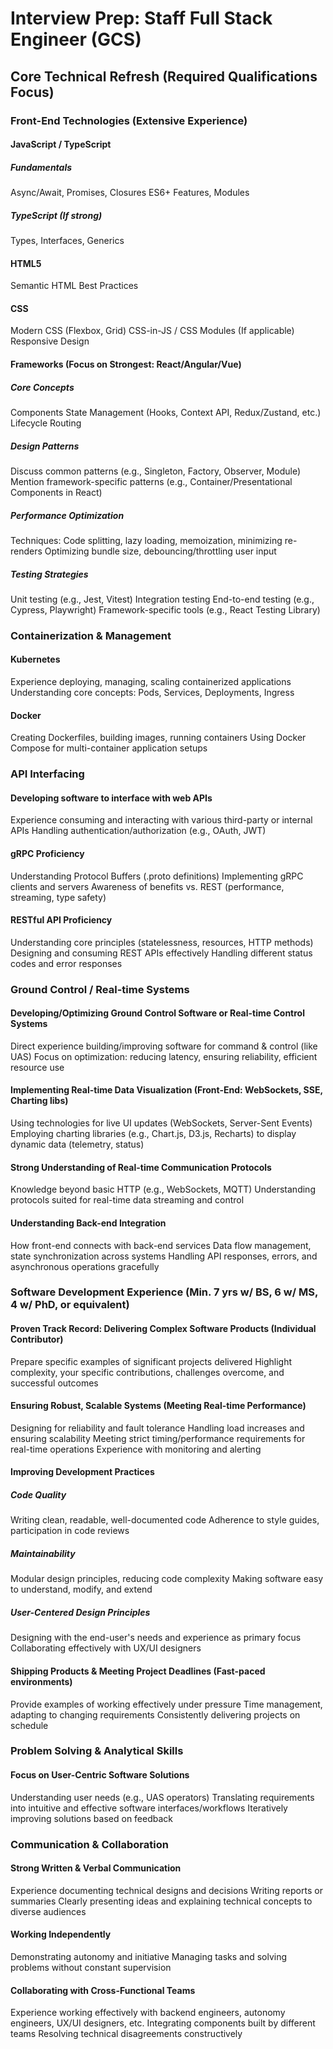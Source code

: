 # Interview Prep: Staff Full Stack Engineer (GCS)

## Core Technical Refresh (Required Qualifications Focus) #

### Front-End Technologies (Extensive Experience) #

#### JavaScript / TypeScript #

##### Fundamentals
Async/Await, Promises, Closures
ES6+ Features, Modules

##### TypeScript (If strong)
Types, Interfaces, Generics

#### HTML5 #
Semantic HTML Best Practices

#### CSS #
Modern CSS (Flexbox, Grid)
CSS-in-JS / CSS Modules (If applicable)
Responsive Design

#### Frameworks (Focus on Strongest: React/Angular/Vue) #

##### Core Concepts
Components
State Management (Hooks, Context API, Redux/Zustand, etc.)
Lifecycle
Routing

##### Design Patterns
Discuss common patterns (e.g., Singleton, Factory, Observer, Module)
Mention framework-specific patterns (e.g., Container/Presentational Components in React)

##### Performance Optimization
Techniques: Code splitting, lazy loading, memoization, minimizing re-renders
Optimizing bundle size, debouncing/throttling user input

##### Testing Strategies
Unit testing (e.g., Jest, Vitest)
Integration testing
End-to-end testing (e.g., Cypress, Playwright)
Framework-specific tools (e.g., React Testing Library)

### Containerization & Management #

#### Kubernetes
Experience deploying, managing, scaling containerized applications
Understanding core concepts: Pods, Services, Deployments, Ingress

#### Docker
Creating Dockerfiles, building images, running containers
Using Docker Compose for multi-container application setups

### API Interfacing #

#### Developing software to interface with web APIs
Experience consuming and interacting with various third-party or internal APIs
Handling authentication/authorization (e.g., OAuth, JWT)

#### gRPC Proficiency
Understanding Protocol Buffers (.proto definitions)
Implementing gRPC clients and servers
Awareness of benefits vs. REST (performance, streaming, type safety)

#### RESTful API Proficiency
Understanding core principles (statelessness, resources, HTTP methods)
Designing and consuming REST APIs effectively
Handling different status codes and error responses

### Ground Control / Real-time Systems #

#### Developing/Optimizing Ground Control Software or Real-time Control Systems
Direct experience building/improving software for command & control (like UAS)
Focus on optimization: reducing latency, ensuring reliability, efficient resource use

#### Implementing Real-time Data Visualization (Front-End: WebSockets, SSE, Charting libs)
Using technologies for live UI updates (WebSockets, Server-Sent Events)
Employing charting libraries (e.g., Chart.js, D3.js, Recharts) to display dynamic data (telemetry, status)

#### Strong Understanding of Real-time Communication Protocols
Knowledge beyond basic HTTP (e.g., WebSockets, MQTT)
Understanding protocols suited for real-time data streaming and control

#### Understanding Back-end Integration
How front-end connects with back-end services
Data flow management, state synchronization across systems
Handling API responses, errors, and asynchronous operations gracefully

### Software Development Experience (Min. 7 yrs w/ BS, 6 w/ MS, 4 w/ PhD, or equivalent) #

#### Proven Track Record: Delivering Complex Software Products (Individual Contributor)
Prepare specific examples of significant projects delivered
Highlight complexity, your specific contributions, challenges overcome, and successful outcomes

#### Ensuring Robust, Scalable Systems (Meeting Real-time Performance)
Designing for reliability and fault tolerance
Handling load increases and ensuring scalability
Meeting strict timing/performance requirements for real-time operations
Experience with monitoring and alerting

#### Improving Development Practices

##### Code Quality
Writing clean, readable, well-documented code
Adherence to style guides, participation in code reviews

##### Maintainability
Modular design principles, reducing code complexity
Making software easy to understand, modify, and extend

##### User-Centered Design Principles
Designing with the end-user's needs and experience as primary focus
Collaborating effectively with UX/UI designers

#### Shipping Products & Meeting Project Deadlines (Fast-paced environments)
Provide examples of working effectively under pressure
Time management, adapting to changing requirements
Consistently delivering projects on schedule

### Problem Solving & Analytical Skills #

#### Focus on User-Centric Software Solutions
Understanding user needs (e.g., UAS operators)
Translating requirements into intuitive and effective software interfaces/workflows
Iteratively improving solutions based on feedback

### Communication & Collaboration #

#### Strong Written & Verbal Communication
Experience documenting technical designs and decisions
Writing reports or summaries
Clearly presenting ideas and explaining technical concepts to diverse audiences

#### Working Independently
Demonstrating autonomy and initiative
Managing tasks and solving problems without constant supervision

#### Collaborating with Cross-Functional Teams
Experience working effectively with backend engineers, autonomy engineers, UX/UI designers, etc.
Integrating components built by different teams
Resolving technical disagreements constructively

